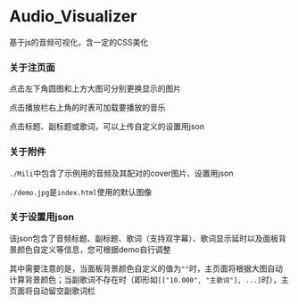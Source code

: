 # Audio_Visualizer
基于js的音频可视化，含一定的CSS美化
### 关于注页面
点击左下角圆图和上方大图可分别更换显示的图片

点击播放栏右上角的时表可加载要播放的音乐

点击标题、副标题或歌词，可以上传自定义的设置用json
### 关于附件
`./Mili`中包含了示例用的音频及其配对的cover图片、设置用json

`./demo.jpg`是`index.html`使用的默认图像
### 关于设置用json
该json包含了音频标题、副标题、歌词（支持双字幕）、歌词显示延时以及面板背景颜色自定义等信息，您可根据demo自行调整

其中需要注意的是，当面板背景颜色自定义的值为`""`时，主页面将根据大图自动计算背景颜色；当副歌词不存在时（即形如`[["10.000", "主歌词"], ...]`时），主页面将自动留空副歌词栏

